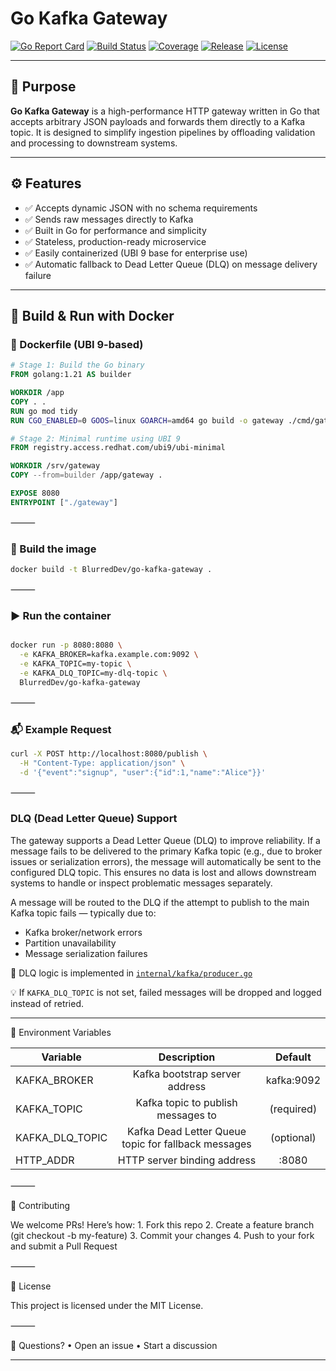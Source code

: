 # Go Kafka Gateway

[![Go Report Card](https://goreportcard.com/badge/github.com/BlurredDev/go-kafka-gateway)](https://goreportcard.com/report/github.com/BlurredDev/go-kafka-gateway)
[![Build Status](https://github.com/BlurredDev/go-kafka-gateway/actions/workflows/test.yml/badge.svg?branch=main)](https://github.com/BlurredDev/go-kafka-gateway/actions/workflows/test.yml)
[![Coverage](https://img.shields.io/badge/coverage-100%25-brightgreen)](./coverage.html)
[![Release](https://img.shields.io/github/v/release/BlurredDev/go-kafka-gateway?label=release&style=flat-square)](https://github.com/BlurredDev/go-kafka-gateway/releases)
[![License](https://img.shields.io/github/license/BlurredDev/go-kafka-gateway)](https://github.com/BlurredDev/go-kafka-gateway/blob/main/LICENSE)

---

## 🚀 Purpose

**Go Kafka Gateway** is a high-performance HTTP gateway written in Go that accepts arbitrary JSON payloads and forwards them directly to a Kafka topic. It is designed to simplify ingestion pipelines by offloading validation and processing to downstream systems.

---

## ⚙️ Features

- ✅ Accepts dynamic JSON with no schema requirements  
- ✅ Sends raw messages directly to Kafka  
- ✅ Built in Go for performance and simplicity  
- ✅ Stateless, production-ready microservice  
- ✅ Easily containerized (UBI 9 base for enterprise use)  
- ✅ Automatic fallback to Dead Letter Queue (DLQ) on message delivery failure  

---

## 🐳 Build & Run with Docker


### 🧰 Dockerfile (UBI 9-based)
```dockerfile
# Stage 1: Build the Go binary
FROM golang:1.21 AS builder

WORKDIR /app
COPY . .
RUN go mod tidy
RUN CGO_ENABLED=0 GOOS=linux GOARCH=amd64 go build -o gateway ./cmd/gateway

# Stage 2: Minimal runtime using UBI 9
FROM registry.access.redhat.com/ubi9/ubi-minimal

WORKDIR /srv/gateway
COPY --from=builder /app/gateway .

EXPOSE 8080
ENTRYPOINT ["./gateway"]
```
⸻

###  🔨 Build the image

```bash
docker build -t BlurredDev/go-kafka-gateway .
```
⸻
### ▶️ Run the container
```bash

docker run -p 8080:8080 \
  -e KAFKA_BROKER=kafka.example.com:9092 \
  -e KAFKA_TOPIC=my-topic \
  -e KAFKA_DLQ_TOPIC=my-dlq-topic \
  BlurredDev/go-kafka-gateway
```

⸻

### 📬 Example Request
```bash
curl -X POST http://localhost:8080/publish \
  -H "Content-Type: application/json" \
  -d '{"event":"signup", "user":{"id":1,"name":"Alice"}}'
```

⸻

### DLQ (Dead Letter Queue) Support

The gateway supports a Dead Letter Queue (DLQ) to improve reliability. If a message fails to be delivered to the primary Kafka topic (e.g., due to broker issues or serialization errors), the message will automatically be sent to the configured DLQ topic. This ensures no data is lost and allows downstream systems to handle or inspect problematic messages separately.

A message will be routed to the DLQ if the attempt to publish to the main Kafka topic fails — typically due to:
- Kafka broker/network errors
- Partition unavailability
- Message serialization failures

🔎 DLQ logic is implemented in [`internal/kafka/producer.go`](./internal/kafka/producer.go)

💡 If `KAFKA_DLQ_TOPIC` is not set, failed messages will be dropped and logged instead of retried.

---

🔧 Environment Variables

| Variable       | Description                              | Default     |
| -------------- |:-------------------------------------:|:-----------:|
| KAFKA_BROKER   | Kafka bootstrap server address          | kafka:9092  |
| KAFKA_TOPIC    | Kafka topic to publish messages to      | (required)  |
| KAFKA_DLQ_TOPIC| Kafka Dead Letter Queue topic for fallback messages | (optional) |
| HTTP_ADDR      | HTTP server binding address              | :8080       |


⸻

👥 Contributing

We welcome PRs! Here’s how:
	1.	Fork this repo
	2.	Create a feature branch (git checkout -b my-feature)
	3.	Commit your changes
	4.	Push to your fork and submit a Pull Request

⸻

📄 License

This project is licensed under the MIT License.

⸻

💬 Questions?
	•	Open an issue
	•	Start a discussion

----
